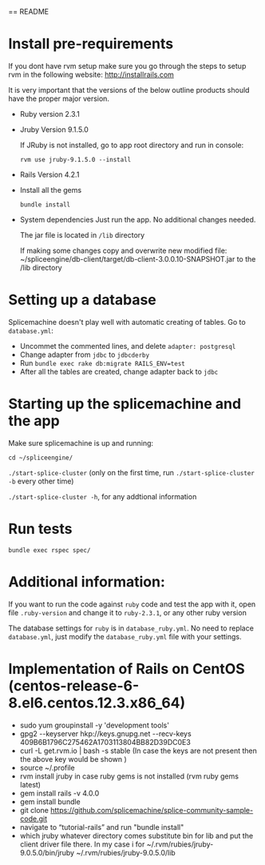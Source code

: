 == README


# Install pre-requirements

If you dont have rvm setup make sure you go through the steps to setup rvm in the following website:
http://installrails.com

It is very important that the versions of the below outline products should have the proper major version.

* Ruby version
  2.3.1

* Jruby Version
  9.1.5.0

  If JRuby is not installed, go to app root directory and run in console:

  `rvm use jruby-9.1.5.0 --install`

* Rails Version
  4.2.1

* Install all the gems

  `bundle install`

* System dependencies
  Just run the app. No additional changes needed.

  The jar file is located in `/lib` directory

  If making some changes copy and overwrite new modified file:
  ~/spliceengine/db-client/target/db-client-3.0.0.10-SNAPSHOT.jar to the /lib directory


# Setting up a database

  Splicemachine doesn't play well with automatic creating of tables.
  Go to `database.yml`:
  - Uncommet the commented lines, and delete `adapter: postgresql`
  - Change adapter from `jdbc` to `jdbcderby`
  - Run `bundle exec rake db:migrate RAILS_ENV=test`
  - After all the tables are created, change adapter back to `jdbc`


# Starting up the splicemachine and the app
  Make sure splicemachine is up and running:

  `cd ~/spliceengine/`

  `./start-splice-cluster` (only on the first time, run `./start-splice-cluster -b` every other time)

  `./start-splice-cluster -h`, for any addtional information


# Run tests

  `bundle exec rspec spec/`

# Additional information:

  If you want to run the code against `ruby` code and test the app with it, open file `.ruby-version` and change it to `ruby-2.3.1`, or any other ruby version

  The database settings for `ruby` is in `database_ruby.yml`. No need to replace `database.yml`, just modify the `database_ruby.yml` file with your settings.

# Implementation of Rails on CentOS (centos-release-6-8.el6.centos.12.3.x86_64)

* sudo yum groupinstall -y 'development tools'
* gpg2 --keyserver hkp://keys.gnupg.net --recv-keys 409B6B1796C275462A1703113804BB82D39DC0E3
* curl -L get.rvm.io | bash -s stable (In case the keys are not present then the above key would be shown )
* source ~/.profile
* rvm install jruby
  in case ruby gems is not installed (rvm ruby gems latest)
* gem install rails -v 4.0.0
* gem install bundle
* git clone https://github.com/splicemachine/splice-community-sample-code.git
* navigate to “tutorial-rails” and run "bundle install"
* which jruby
  whatever directory comes substitute bin for lib and put the client driver file there.
  In my case i for ~/.rvm/rubies/jruby-9.0.5.0/bin/jruby
  ~/.rvm/rubies/jruby-9.0.5.0/lib

